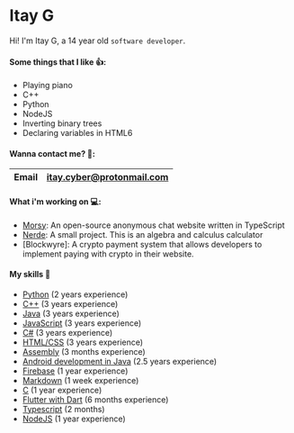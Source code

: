 # Itay G

Hi! I'm Itay G, a 14 year old ```software developer```.

#### Some things that I like 👍:
 - Playing piano
- C++
- Python
- NodeJS
- Inverting binary trees
- Declaring variables in HTML6

#### Wanna contact me? 📱:

|Email| <itay.cyber@protonmail.com> | 
--- | --- 

#### What i'm working on 💻:

- [Morsy](https://www.github.com/MorsyApp/Morsy): An open-source anonymous chat website written in TypeScript
- [Nerde](https://www.github.com/itay-cyber/Nerde): A small project. This is an algebra and calculus calculator
- [Blockwyre]: A crypto payment system that allows developers to implement paying with crypto in their website.

#### My skills 💪

- [Python](https://www.python.org) (2 years experience)
- [C++](https://www.cplusplus.com/) (3 years experience)
- [Java](https://www.java.com/en/) (3 years experience)
- [JavaScript](https://www.javascript.com/) (3 years experience)
- [C#](https://docs.microsoft.com/en-us/dotnet/csharp/) (3 years experience)
- [HTML/CSS](https://developer.mozilla.org/en-US/docs/Web/HTML) (3 years experience)
- [Assembly](https://en.wikipedia.org/wiki/Assembly_language) (3 months experience)
- [Android development in Java](https://developer.android.com/studio) (2.5 years experience)
- [Firebase](https://firebase.google.com/) (1 year experience)
- [Markdown](https://www.markdownguide.com) (1 week experience)
- [C](https://en.wikipedia.org/wiki/C_(programming_language)) (1 year experience)
- [Flutter with Dart](https://www.flutter.dev) (6 months experience)
- [Typescript](https://www.typescriptlang.org/) (2 months)
- [NodeJS](https://nodejs.org/en/) (1 year experience)

